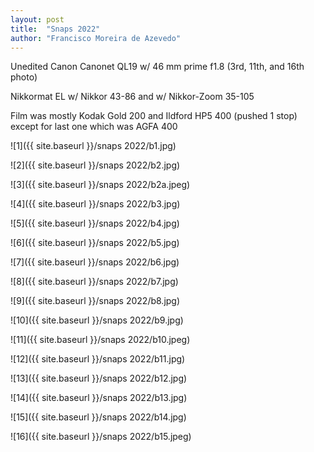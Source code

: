```yaml
---
layout: post
title:  "Snaps 2022"
author: "Francisco Moreira de Azevedo"
---
```


Unedited
Canon Canonet QL19 w/ 46 mm prime f1.8 (3rd, 11th, and 16th photo)

Nikkormat EL w/ Nikkor 43-86 and w/ Nikkor-Zoom 35-105

Film was mostly Kodak Gold 200 and Ildford HP5 400 (pushed 1 stop) except for last one which was AGFA 400

![1]({{ site.baseurl }}/snaps 2022/b1.jpg)

![2]({{ site.baseurl }}/snaps 2022/b2.jpg)

![3]({{ site.baseurl }}/snaps 2022/b2a.jpeg)

![4]({{ site.baseurl }}/snaps 2022/b3.jpg)

![5]({{ site.baseurl }}/snaps 2022/b4.jpg)

![6]({{ site.baseurl }}/snaps 2022/b5.jpg)

![7]({{ site.baseurl }}/snaps 2022/b6.jpg)

![8]({{ site.baseurl }}/snaps 2022/b7.jpg)

![9]({{ site.baseurl }}/snaps 2022/b8.jpg)

![10]({{ site.baseurl }}/snaps 2022/b9.jpg)

![11]({{ site.baseurl }}/snaps 2022/b10.jpeg)

![12]({{ site.baseurl }}/snaps 2022/b11.jpg)

![13]({{ site.baseurl }}/snaps 2022/b12.jpg)

![14]({{ site.baseurl }}/snaps 2022/b13.jpg)

![15]({{ site.baseurl }}/snaps 2022/b14.jpg)

![16]({{ site.baseurl }}/snaps 2022/b15.jpeg)
